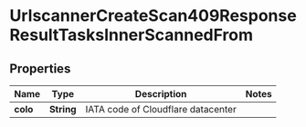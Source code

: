 

# UrlscannerCreateScan409ResponseResultTasksInnerScannedFrom


## Properties

| Name | Type | Description | Notes |
|------------ | ------------- | ------------- | -------------|
|**colo** | **String** | IATA code of Cloudflare datacenter |  |



